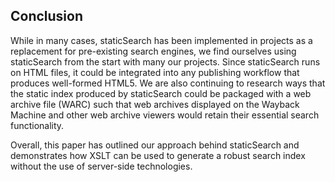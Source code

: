 ## Conclusion

While in many cases, staticSearch has been implemented in projects as a replacement for pre-existing search engines, we find ourselves using staticSearch from the start with many our projects. Since staticSearch runs on HTML files, it could be integrated into any publishing workflow that produces well-formed HTML5. We are also continuing to research ways that the static index produced by staticSearch could be packaged with a web archive file (WARC) such that web archives displayed on the Wayback Machine and other web archive viewers would retain their essential search functionality. 

Overall, this paper has outlined our approach behind staticSearch and demonstrates how XSLT can be used to generate a robust search index without the use of server-side technologies. 

